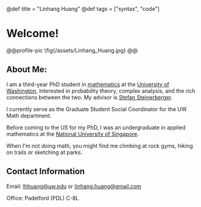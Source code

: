 @def title = "Linhang Huang"
@def tags = ["syntax", "code"]

# Welcome!
@@profile-pic
    \fig{/assets/Linhang_Huang.jpg}
@@

## About Me:

I am a third-year PhD student in [mathematics](https://math.washington.edu/) at the [University of Washington](https://www.washington.edu/), interested in probability theory, complex analysis, and the rich connections between the two. My advisor is [Stefan Steinerberger](https://faculty.washington.edu/steinerb/).

I currently serve as the Graduate Student Social Coordinator for the UW Math department.

Before coming to the US for my PhD, I was an undergraduate in applied mathematics at the [National University of Singapore](https://nus.edu.sg/). 

When I'm not doing math, you might find me climbing at rock gyms, hiking on trails or sketching at parks.

## Contact Information
Email: [lhhuang@uw.edu](mailto:lhhuang@uw.edu) or [linhang.huang@gmail.com](mailto:linhang.huang@gmail.com)

Office: Padelford (PDL) C-8L